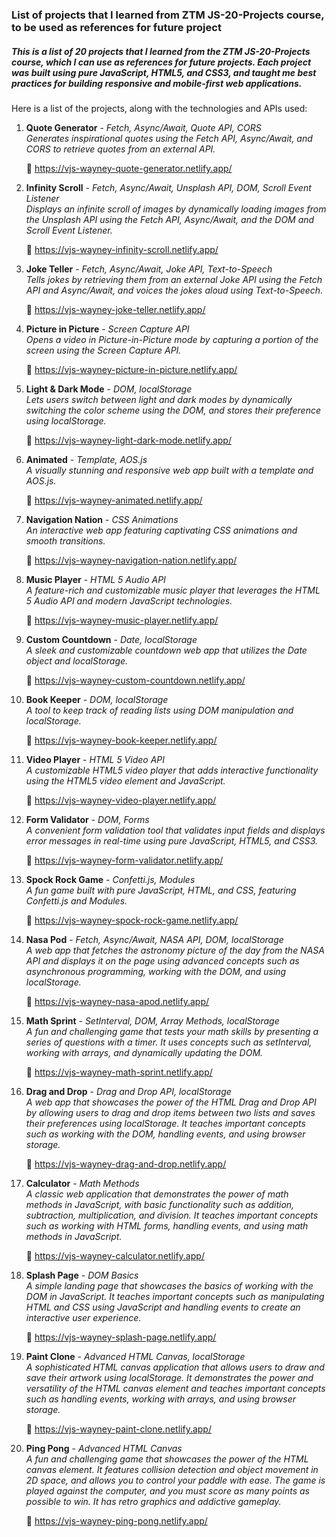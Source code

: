 ### List of projects that I learned from ZTM JS-20-Projects course, to be used as references for future project

##### This is a list of 20 projects that I learned from the ZTM JS-20-Projects course, which I can use as references for future projects. Each project was built using pure JavaScript, HTML5, and CSS3, and taught me best practices for building responsive and mobile-first web applications.

Here is a list of the projects, along with the technologies and APIs used:

<ol>

<li>

**Quote Generator** - _Fetch, Async/Await, Quote API, CORS_<br>
<em>
Generates inspirational quotes using the Fetch API, Async/Await, and CORS to retrieve quotes from an external API.
</em>

🔗 <https://vjs-wayney-quote-generator.netlify.app/>

</li>

<li>

**Infinity Scroll** - _Fetch, Async/Await, Unsplash API, DOM, Scroll Event Listener_<br>
<em>
Displays an infinite scroll of images by dynamically loading images from the Unsplash API using the Fetch API, Async/Await, and the DOM and Scroll Event Listener.
</em>

🔗 <https://vjs-wayney-infinity-scroll.netlify.app/>

</li>

<li>

**Joke Teller** - _Fetch, Async/Await, Joke API, Text-to-Speech_<br>
<em>
Tells jokes by retrieving them from an external Joke API using the Fetch API and Async/Await, and voices the jokes aloud using Text-to-Speech.
</em>

🔗 <https://vjs-wayney-joke-teller.netlify.app/>

</li>

<li>

**Picture in Picture** - _Screen Capture API_<br>
<em>
Opens a video in Picture-in-Picture mode by capturing a portion of the screen using the Screen Capture API.
</em>

🔗 <https://vjs-wayney-picture-in-picture.netlify.app/>

</li>

<li>

**Light & Dark Mode** - _DOM, localStorage_<br>
<em>
Lets users switch between light and dark modes by dynamically switching the color scheme using the DOM, and stores their preference using localStorage.
</em>

🔗 <https://vjs-wayney-light-dark-mode.netlify.app/>

</li>
<li>

**Animated** - _Template, AOS.js_<br>
<em>
A visually stunning and responsive web app built with a template and AOS.js.
</em>

🔗 <https://vjs-wayney-animated.netlify.app/>

</li>
<li>

**Navigation Nation** - _CSS Animations_<br>
<em>
An interactive web app featuring captivating CSS animations and smooth transitions.
</em>

🔗 <https://vjs-wayney-navigation-nation.netlify.app/>

</li>
<li>

**Music Player** - _HTML 5 Audio API_<br>
<em>
A feature-rich and customizable music player that leverages the HTML 5 Audio API and modern JavaScript technologies.
</em>

🔗 <https://vjs-wayney-music-player.netlify.app/>

</li>
<li>

**Custom Countdown** - _Date, localStorage_<br>
<em>
A sleek and customizable countdown web app that utilizes the Date object and localStorage.
</em>

🔗 <https://vjs-wayney-custom-countdown.netlify.app/>

</li>
<li>

**Book Keeper** - _DOM, localStorage_<br>
<em>
A tool to keep track of reading lists using DOM manipulation and localStorage.
</em>

🔗 <https://vjs-wayney-book-keeper.netlify.app/>

</li>
<li>

**Video Player** - _HTML 5 Video API_<br>
<em>
A customizable HTML5 video player that adds interactive functionality using the HTML5 video element and JavaScript.
</em>

🔗 <https://vjs-wayney-video-player.netlify.app/>

</li>
<li>

**Form Validator** - _DOM, Forms_<br>
<em>
A convenient form validation tool that validates input fields and displays error messages in real-time using pure JavaScript, HTML5, and CSS3.
</em>

🔗 <https://vjs-wayney-form-validator.netlify.app/>

</li>
<li>

**Spock Rock Game** - _Confetti.js, Modules_<br>
<em>
A fun game built with pure JavaScript, HTML, and CSS, featuring Confetti.js and Modules.
</em>

🔗 <https://vjs-wayney-spock-rock-game.netlify.app/>

</li>
<li>

**Nasa Pod** - _Fetch, Async/Await, NASA API, DOM, localStorage_<br>
<em>
A web app that fetches the astronomy picture of the day from the NASA API and displays it on the page using advanced concepts such as asynchronous programming, working with the DOM, and using localStorage.
</em>

🔗 <https://vjs-wayney-nasa-apod.netlify.app/>

</li>
<li>

**Math Sprint** - _SetInterval, DOM, Array Methods, localStorage_<br>
<em>
A fun and challenging game that tests your math skills by presenting a series of questions with a timer. It uses concepts such as setInterval, working with arrays, and dynamically updating the DOM.
</em>

🔗 <https://vjs-wayney-math-sprint.netlify.app/>

</li>
<li>

**Drag and Drop** - _Drag and Drop API, localStorage_<br>
<em>
A web app that showcases the power of the HTML Drag and Drop API by allowing users to drag and drop items between two lists and saves their preferences using localStorage. It teaches important concepts such as working with the DOM, handling events, and using browser storage.
</em>

🔗 <https://vjs-wayney-drag-and-drop.netlify.app/>

</li>
<li>

**Calculator** - _Math Methods_<br>
<em>
A classic web application that demonstrates the power of math methods in JavaScript, with basic functionality such as addition, subtraction, multiplication, and division. It teaches important concepts such as working with HTML forms, handling events, and using math methods in JavaScript.
</em>

🔗 <https://vjs-wayney-calculator.netlify.app/>

</li>
<li>

**Splash Page** - _DOM Basics_<br>
<em>
A simple landing page that showcases the basics of working with the DOM in JavaScript. It teaches important concepts such as manipulating HTML and CSS using JavaScript and handling events to create an interactive user experience.
</em>

🔗 <https://vjs-wayney-splash-page.netlify.app/>

</li>
<li>

**Paint Clone** - _Advanced HTML Canvas, localStorage_<br>
<em>
A sophisticated HTML canvas application that allows users to draw and save their artwork using localStorage. It demonstrates the power and versatility of the HTML canvas element and teaches important concepts such as handling events, working with arrays, and using browser storage.
</em>

🔗 <https://vjs-wayney-paint-clone.netlify.app/>

</li>
<li>

**Ping Pong** - _Advanced HTML Canvas_<br>
<em>
A fun and challenging game that showcases the power of the HTML canvas element. It features collision detection and object movement in 2D space, and allows you to control your paddle with ease. The game is played against the computer, and you must score as many points as possible to win. It has retro graphics and addictive gameplay.
</em>

🔗 <https://vjs-wayney-ping-pong.netlify.app/>

</li>

</ol>
